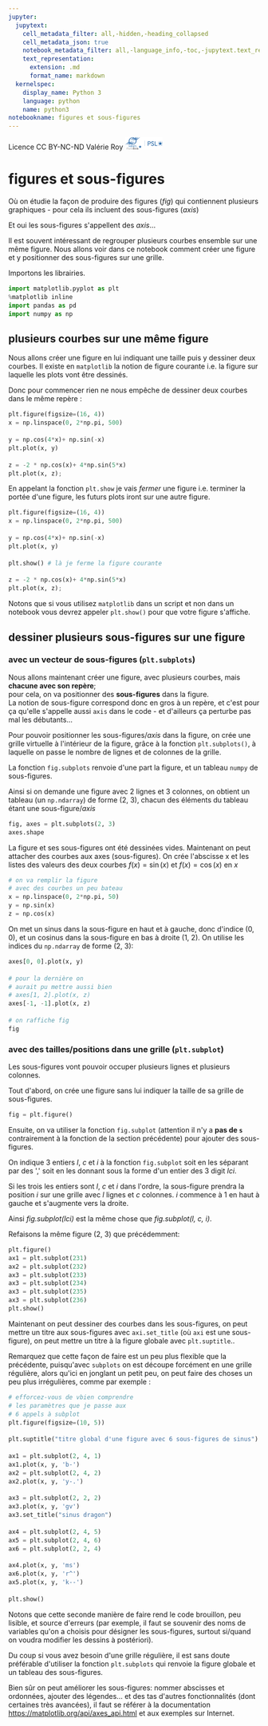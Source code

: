 ```yaml
---
jupyter:
  jupytext:
    cell_metadata_filter: all,-hidden,-heading_collapsed
    cell_metadata_json: true
    notebook_metadata_filter: all,-language_info,-toc,-jupytext.text_representation.jupytext_version,-jupytext.text_representation.format_version
    text_representation:
      extension: .md
      format_name: markdown
  kernelspec:
    display_name: Python 3
    language: python
    name: python3
notebookname: figures et sous-figures
---
```


<div class="licence">
<span>Licence CC BY-NC-ND</span>
<span>Valérie Roy</span>
<span><img src="media/ensmp-25-alpha.png" /></span>
</div>


# figures et sous-figures

Où on étudie la façon de produire des figures (*fig*) qui contiennent plusieurs graphiques - pour cela ils incluent des sous-figures (*axis*)


Et oui les sous-figures s'appellent des *axis*...


Il est souvent intéressant de regrouper plusieurs courbes ensemble sur une même figure. Nous allons voir dans ce notebook comment créer une figure et y positionner des sous-figures sur une grille.

Importons les librairies.

```python
import matplotlib.pyplot as plt
%matplotlib inline
import pandas as pd
import numpy as np
```

## plusieurs courbes sur une même figure


Nous allons créer une figure en lui indiquant une taille puis y dessiner deux courbes. Il existe en `matplotlib` la notion de figure courante i.e. la figure sur laquelle les plots vont être dessinés.

Donc pour commencer rien ne nous empêche de dessiner deux courbes dans le même repère :

```python
plt.figure(figsize=(16, 4))
x = np.linspace(0, 2*np.pi, 500)

y = np.cos(4*x)+ np.sin(-x)
plt.plot(x, y)

z = -2 * np.cos(x)+ 4*np.sin(5*x)
plt.plot(x, z);
```

En appelant la fonction `plt.show` je vais *fermer* une figure i.e. terminer la portée d'une figure, les futurs plots iront sur une autre figure.

```python
plt.figure(figsize=(16, 4))
x = np.linspace(0, 2*np.pi, 500)

y = np.cos(4*x)+ np.sin(-x)
plt.plot(x, y)

plt.show() # là je ferme la figure courante

z = -2 * np.cos(x)+ 4*np.sin(5*x)
plt.plot(x, z);
```

Notons que si vous utilisez `matplotlib` dans un script et non dans un notebook vous devrez appeler `plt.show()` pour que votre figure s'affiche. 


## dessiner plusieurs sous-figures sur une figure


### avec un vecteur de sous-figures (`plt.subplots`) 


Nous allons maintenant créer une figure, avec plusieurs courbes, mais **chacune avec son repère**;  
pour cela, on va positionner des **sous-figures** dans la figure.  
La notion de sous-figure correspond donc en gros à un repère, et c'est pour ça qu'elle s'appelle aussi `axis` dans le code - et d'ailleurs ça perturbe pas mal les débutants…

Pour pouvoir positionner les sous-figures/*axis*  dans la figure, on crée une grille virtuelle à l'intérieur de la figure, grâce à la fonction `plt.subplots()`, à laquelle on passe le nombre de lignes et de colonnes de la grille.

La fonction `fig.subplots` renvoie d'une part la figure, et un tableau `numpy` de sous-figures.

Ainsi si on demande une figure avec 2 lignes et 3 colonnes, on obtient un tableau (un `np.ndarray`) de forme (2, 3), chacun des éléments du tableau étant une sous-figure/*axis*

```python
fig, axes = plt.subplots(2, 3)
axes.shape
```

La figure et ses sous-figures ont été dessinées vides. Maintenant on peut attacher des courbes aux axes (sous-figures). On crée l'abscisse x et les listes des valeurs des deux courbes $f(x)=\sin(x)$ et $f(x)=\cos(x)$ en *x* 

```python
# on va remplir la figure 
# avec des courbes un peu bateau
x = np.linspace(0, 2*np.pi, 50)
y = np.sin(x)
z = np.cos(x)
```

On met un sinus dans la sous-figure en haut et à gauche, donc d'indice (0, 0), et un cosinus dans la sous-figure en bas à droite (1, 2). On utilise les indices du `np.ndarray` de forme (2, 3):

```python
axes[0, 0].plot(x, y) 

# pour la dernière on
# aurait pu mettre aussi bien 
# axes[1, 2].plot(x, z)
axes[-1, -1].plot(x, z)

# on raffiche fig
fig
```

### avec des tailles/positions dans une grille (`plt.subplot`) 

<!-- #region {"cell_style": "center"} -->
Les sous-figures vont pouvoir occuper plusieurs lignes et plusieurs colonnes.

Tout d'abord, on crée une figure sans lui indiquer la taille de sa grille de sous-figures.
<!-- #endregion -->

```python
fig = plt.figure()
```

<!-- #region {"cell_style": "center"} -->
Ensuite, on va utiliser la fonction `fig.subplot` (attention il n'y a **pas de `s`** contrairement à la fonction de la section précédente) pour ajouter des sous-figures.

On indique 3 entiers *l*, *c* et *i* à la fonction `fig.subplot` soit en les séparant par des ',' soit en les donnant sous la forme d'un entier des 3 digit *lci*.

Si les trois les entiers sont *l*, *c* et *i* dans l'ordre, la sous-figure prendra la position *i* sur une grille avec *l* lignes et *c* colonnes. *i* commence à 1 en haut à gauche et s'augmente vers la droite.

Ainsi *fig.subplot(lci)* est la même chose que *fig.subplot(l, c, i)*.
<!-- #endregion -->

Refaisons la même figure (2, 3) que précédemment:

```python cell_style="center"
plt.figure()
ax1 = plt.subplot(231)
ax2 = plt.subplot(232)
ax3 = plt.subplot(233)
ax3 = plt.subplot(234)
ax3 = plt.subplot(235)
ax3 = plt.subplot(236)
plt.show()
```

Maintenant on peut dessiner des courbes dans les sous-figures, on peut mettre un titre aux sous-figures avec `axi.set_title` (où `axi` est une sous-figure), on peut mettre un titre à la figure globale avec `plt.suptitle`..


Remarquez que cette façon de faire est un peu plus flexible que la précédente, puisqu'avec `subplots` on est découpe forcément en une grille régulière, alors qu'ici en jonglant un petit peu, on peut faire des choses un peu plus irrégulières, comme par exemple :

```python cell_style="center"
# efforcez-vous de vbien comprendre 
# les paramètres que je passe aux 
# 6 appels à subplot
plt.figure(figsize=(10, 5))

plt.suptitle("titre global d'une figure avec 6 sous-figures de sinus")

ax1 = plt.subplot(2, 4, 1)
ax1.plot(x, y, 'b-')
ax2 = plt.subplot(2, 4, 2)
ax2.plot(x, y, 'y-.')

ax3 = plt.subplot(2, 2, 2)
ax3.plot(x, y, 'gv')
ax3.set_title("sinus dragon")

ax4 = plt.subplot(2, 4, 5)  
ax5 = plt.subplot(2, 4, 6) 
ax6 = plt.subplot(2, 2, 4)

ax4.plot(x, y, 'ms')
ax6.plot(x, y, 'r^')
ax5.plot(x, y, 'k--')

plt.show()
```

Notons que cette seconde manière de faire rend le code brouillon, peu lisible, et source d'erreurs (par exemple, il faut se souvenir des noms de variables qu'on a choisis pour désigner les sous-figures, surtout si/quand on voudra modifier les dessins à postériori).

Du coup si vous avez besoin d'une grille régulière, il est sans doute préférable d'utiliser la fonction `plt.subplots` qui renvoie la figure globale et un tableau des sous-figures.


Bien sûr on peut améliorer les sous-figures: nommer abscisses et ordonnées, ajouter des légendes... et des tas d'autres fonctionnalités (dont certaines très avancées), il faut se référer à la documentation  https://matplotlib.org/api/axes_api.html et aux exemples sur Internet.

